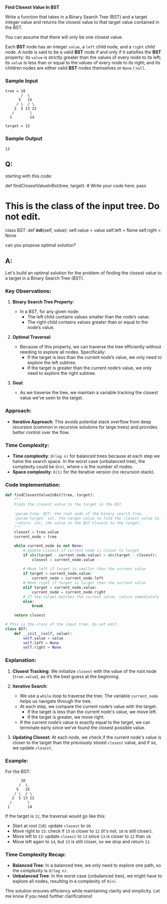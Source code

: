 
**Find Closest Value In BST**

Write a function that takes in a Binary Search Tree (BST) and a target integer value and returns the closest value to that target value contained in the BST.

You can assume that there will only be one closest value.

Each **BST** node has an integer `value`, a `left` child node, and a `right` child node. A node is said to be a valid **BST** node if and only if it satisfies the **BST** property: its `value` is strictly greater than the values of every node to its left; its `value` is less than or equal to the values of every node to its right; and its children nodes are either valid **BST** nodes themselves or `None` / `null`.

### Sample Input
```
tree = 10
       /  \
      5   15
     / \  / \
    2  5 13 22
   /       \
  1        14

target = 12
```

### Sample Output
```
13
```

## Q:
starting with this code:

def findClosestValueInBst(tree, target):
    # Write your code here.
    pass


# This is the class of the input tree. Do not edit.
class BST:
    def __init__(self, value):
        self.value = value
        self.left = None
        self.right = None


can you propose optimal solution?

## A:

Let's build an optimal solution for the problem of finding the closest value to a target in a Binary Search Tree (BST).

### Key Observations:

1. **Binary Search Tree Property**:
   - In a BST, for any given node:
     - The left child contains values smaller than the node’s value.
     - The right child contains values greater than or equal to the node’s value.
   
2. **Optimal Traversal**:
   - Because of this property, we can traverse the tree efficiently without needing to explore all nodes. Specifically:
     - If the target is less than the current node’s value, we only need to explore the left subtree.
     - If the target is greater than the current node’s value, we only need to explore the right subtree.
   
3. **Goal**:
   - As we traverse the tree, we maintain a variable tracking the closest value we’ve seen to the target.

### Approach:

- **Iterative Approach**: This avoids potential stack overflow from deep recursion (common in recursive solutions for large trees) and provides better control over the flow.

### Time Complexity:
- **Time complexity**: `O(log n)` for balanced trees because at each step we halve the search space. In the worst case (unbalanced tree), the complexity could be `O(n)`, where `n` is the number of nodes.
- **Space complexity**: `O(1)` for the iterative version (no recursion stack).

### Code Implementation:

```python
def findClosestValueInBst(tree, target):
    """
    Finds the closest value to the target in the BST.
    
    :param tree: BST, the root node of the binary search tree.
    :param target: int, the target value to find the closest value to.
    :return: int, the value in the BST closest to the target.
    """
    closest = tree.value
    current_node = tree

    while current_node is not None:
        # Update closest if current node is closer to target
        if abs(target - current_node.value) < abs(target - closest):
            closest = current_node.value
        
        # Move left if target is smaller than the current value
        if target < current_node.value:
            current_node = current_node.left
        # Move right if target is larger than the current value
        elif target > current_node.value:
            current_node = current_node.right
        # If the target matches the current value, return immediately
        else:
            break
    
    return closest

# This is the class of the input tree. Do not edit.
class BST:
    def __init__(self, value):
        self.value = value
        self.left = None
        self.right = None
```

### Explanation:

1. **Closest Tracking**: We initialize `closest` with the value of the root node (`tree.value`), as it’s the best guess at the beginning.

2. **Iterative Search**:
   - We use a `while` loop to traverse the tree. The variable `current_node` helps us navigate through the tree.
   - At each step, we compare the current node’s value with the target:
     - If the target is less than the current node's value, we move left.
     - If the target is greater, we move right.
   - If the current node’s value is exactly equal to the target, we can terminate early since we’ve found the closest possible value.

3. **Updating Closest**: At each node, we check if the current node's value is closer to the target than the previously stored `closest` value, and if so, we update `closest`.

### Example:

For the BST:
```
       10
      /  \
     5   15
    / \  / \
   2  5 13 22
  /       \
 1        14
```

If the target is `12`, the traversal would go like this:
- Start at root (`10`): update `closest` to `10`.
- Move right to `15`: check if `15` is closer to `12` (it's not, `10` is still closer).
- Move left to `13`: update `closest` to `13` since `13` is closer to `12` than `10`.
- Move left again to `14`, but `13` is still closer, so we stop and return `13`.

### Time Complexity Recap:

- **Balanced Tree**: In a balanced tree, we only need to explore one path, so the complexity is `O(log n)`.
- **Unbalanced Tree**: In the worst case (unbalanced tree), we might have to explore all nodes, resulting in a complexity of `O(n)`.

This solution ensures efficiency while maintaining clarity and simplicity. Let me know if you need further clarifications!